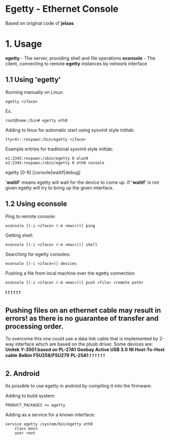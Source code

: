 
# Egetty - Ethernet Console

Based on original code of **jelaas**

# 1. Usage

**egetty** - The server, providing shell and file operations
**econsole** - The client, connecting to remote **egetty** instances by network interface

## 1.1 Using 'egetty'

Running manually on Linux:
```
egetty <iface>
```
Ex.
```
root@home:/bin# egetty eth0
```
Adding to linux for automatic start using sysvinit style inittab:
```
tty<X>::respawn:/bin/egetty <iface>
```

Example entries for traditional sysvinit style inittab:
```
e1:2345:respawn:/sbin/egetty 0 wlan0
e2:2345:respawn:/sbin/egetty 0 eth0 console
```

egetty [0-9] <dev> [console|waitif|debug]

'**waitif**' means egetty will wait for the device to come up.
If '**waitif**' is not given egetty will try to bring up the given interface.

## 1.2 Using econsole

Ping to remote console:
```
econsole [(-i <iface> (-m <mac>))] ping
```

Getting shell:
```
econsole [(-i <iface> (-m <mac>))] shell
```

Searching for egetty consoles:
```
econsole [(-i <iface>)] devices
```

Pushing a file from local machine over the egetty connection:

```
econsole [(-i <iface> (-m <mac>))] push <file> <remote path>
```

:exclamation: :exclamation: :exclamation: :exclamation: :exclamation: :exclamation:
 ## Pushing files on an ethernet cable may result in errors! as there is no guarantee of transfer and processing order.
 To overcome this one could use a data link cable that is implemented by 2-way interface which are based on the plusb driver.
 Some devices are:
 **Unitek Y-3501 based on PL-27A1**
 **Goobay Active USB 3.0**
 **NI Host-To-Host cable**
 **Belkin F5U258/F5U279**
 **PL-25A1**
:exclamation: :exclamation: :exclamation: :exclamation: :exclamation: :exclamation:

## 2. Android

Its possible to use egetty in android by compiling it into the firmware:

Adding to build system:

```
PRODUCT_PACKAGES += egetty
```

Adding as a service for a known interface:
```
service egetty /system/bin/egetty eth0
    class main
    user root
```

